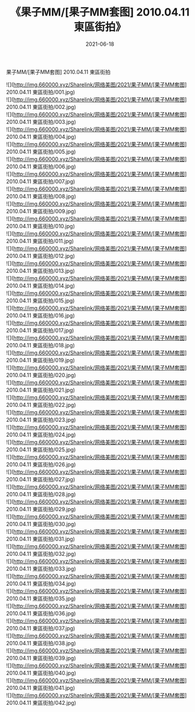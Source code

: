 ﻿---
layout: post
title:  《果子MM/[果子MM套图] 2010.04.11 東區街拍》
date:   2021-06-18
img: http://img.660000.xyz/Sharelink/网络美图/2021/果子MM/[果子MM套图] 2010.04.11 東區街拍/000.jpg
categories: [美女, 清纯, 唯美]
---

果子MM/[果子MM套图] 2010.04.11 東區街拍

 ![](http://img.660000.xyz/Sharelink/网络美图/2021/果子MM/[果子MM套图] 2010.04.11 東區街拍/001.jpg) <br>![](http://img.660000.xyz/Sharelink/网络美图/2021/果子MM/[果子MM套图] 2010.04.11 東區街拍/002.jpg) <br>![](http://img.660000.xyz/Sharelink/网络美图/2021/果子MM/[果子MM套图] 2010.04.11 東區街拍/003.jpg) <br>![](http://img.660000.xyz/Sharelink/网络美图/2021/果子MM/[果子MM套图] 2010.04.11 東區街拍/004.jpg) <br>![](http://img.660000.xyz/Sharelink/网络美图/2021/果子MM/[果子MM套图] 2010.04.11 東區街拍/005.jpg) <br>![](http://img.660000.xyz/Sharelink/网络美图/2021/果子MM/[果子MM套图] 2010.04.11 東區街拍/006.jpg) <br>![](http://img.660000.xyz/Sharelink/网络美图/2021/果子MM/[果子MM套图] 2010.04.11 東區街拍/007.jpg) <br>![](http://img.660000.xyz/Sharelink/网络美图/2021/果子MM/[果子MM套图] 2010.04.11 東區街拍/008.jpg) <br>![](http://img.660000.xyz/Sharelink/网络美图/2021/果子MM/[果子MM套图] 2010.04.11 東區街拍/009.jpg) <br>![](http://img.660000.xyz/Sharelink/网络美图/2021/果子MM/[果子MM套图] 2010.04.11 東區街拍/010.jpg) <br>![](http://img.660000.xyz/Sharelink/网络美图/2021/果子MM/[果子MM套图] 2010.04.11 東區街拍/011.jpg) <br>![](http://img.660000.xyz/Sharelink/网络美图/2021/果子MM/[果子MM套图] 2010.04.11 東區街拍/012.jpg) <br>![](http://img.660000.xyz/Sharelink/网络美图/2021/果子MM/[果子MM套图] 2010.04.11 東區街拍/013.jpg) <br>![](http://img.660000.xyz/Sharelink/网络美图/2021/果子MM/[果子MM套图] 2010.04.11 東區街拍/014.jpg) <br>![](http://img.660000.xyz/Sharelink/网络美图/2021/果子MM/[果子MM套图] 2010.04.11 東區街拍/015.jpg) <br>![](http://img.660000.xyz/Sharelink/网络美图/2021/果子MM/[果子MM套图] 2010.04.11 東區街拍/016.jpg) <br>![](http://img.660000.xyz/Sharelink/网络美图/2021/果子MM/[果子MM套图] 2010.04.11 東區街拍/017.jpg) <br>![](http://img.660000.xyz/Sharelink/网络美图/2021/果子MM/[果子MM套图] 2010.04.11 東區街拍/018.jpg) <br>![](http://img.660000.xyz/Sharelink/网络美图/2021/果子MM/[果子MM套图] 2010.04.11 東區街拍/019.jpg) <br>![](http://img.660000.xyz/Sharelink/网络美图/2021/果子MM/[果子MM套图] 2010.04.11 東區街拍/020.jpg) <br>![](http://img.660000.xyz/Sharelink/网络美图/2021/果子MM/[果子MM套图] 2010.04.11 東區街拍/021.jpg) <br>![](http://img.660000.xyz/Sharelink/网络美图/2021/果子MM/[果子MM套图] 2010.04.11 東區街拍/022.jpg) <br>![](http://img.660000.xyz/Sharelink/网络美图/2021/果子MM/[果子MM套图] 2010.04.11 東區街拍/023.jpg) <br>![](http://img.660000.xyz/Sharelink/网络美图/2021/果子MM/[果子MM套图] 2010.04.11 東區街拍/024.jpg) <br>![](http://img.660000.xyz/Sharelink/网络美图/2021/果子MM/[果子MM套图] 2010.04.11 東區街拍/025.jpg) <br>![](http://img.660000.xyz/Sharelink/网络美图/2021/果子MM/[果子MM套图] 2010.04.11 東區街拍/026.jpg) <br>![](http://img.660000.xyz/Sharelink/网络美图/2021/果子MM/[果子MM套图] 2010.04.11 東區街拍/027.jpg) <br>![](http://img.660000.xyz/Sharelink/网络美图/2021/果子MM/[果子MM套图] 2010.04.11 東區街拍/028.jpg) <br>![](http://img.660000.xyz/Sharelink/网络美图/2021/果子MM/[果子MM套图] 2010.04.11 東區街拍/029.jpg) <br>![](http://img.660000.xyz/Sharelink/网络美图/2021/果子MM/[果子MM套图] 2010.04.11 東區街拍/030.jpg) <br>![](http://img.660000.xyz/Sharelink/网络美图/2021/果子MM/[果子MM套图] 2010.04.11 東區街拍/031.jpg) <br>![](http://img.660000.xyz/Sharelink/网络美图/2021/果子MM/[果子MM套图] 2010.04.11 東區街拍/032.jpg) <br>![](http://img.660000.xyz/Sharelink/网络美图/2021/果子MM/[果子MM套图] 2010.04.11 東區街拍/033.jpg) <br>![](http://img.660000.xyz/Sharelink/网络美图/2021/果子MM/[果子MM套图] 2010.04.11 東區街拍/034.jpg) <br>![](http://img.660000.xyz/Sharelink/网络美图/2021/果子MM/[果子MM套图] 2010.04.11 東區街拍/035.jpg) <br>![](http://img.660000.xyz/Sharelink/网络美图/2021/果子MM/[果子MM套图] 2010.04.11 東區街拍/036.jpg) <br>![](http://img.660000.xyz/Sharelink/网络美图/2021/果子MM/[果子MM套图] 2010.04.11 東區街拍/037.jpg) <br>![](http://img.660000.xyz/Sharelink/网络美图/2021/果子MM/[果子MM套图] 2010.04.11 東區街拍/038.jpg) <br>![](http://img.660000.xyz/Sharelink/网络美图/2021/果子MM/[果子MM套图] 2010.04.11 東區街拍/039.jpg) <br>![](http://img.660000.xyz/Sharelink/网络美图/2021/果子MM/[果子MM套图] 2010.04.11 東區街拍/040.jpg) <br>![](http://img.660000.xyz/Sharelink/网络美图/2021/果子MM/[果子MM套图] 2010.04.11 東區街拍/041.jpg) <br>![](http://img.660000.xyz/Sharelink/网络美图/2021/果子MM/[果子MM套图] 2010.04.11 東區街拍/042.jpg) <br>